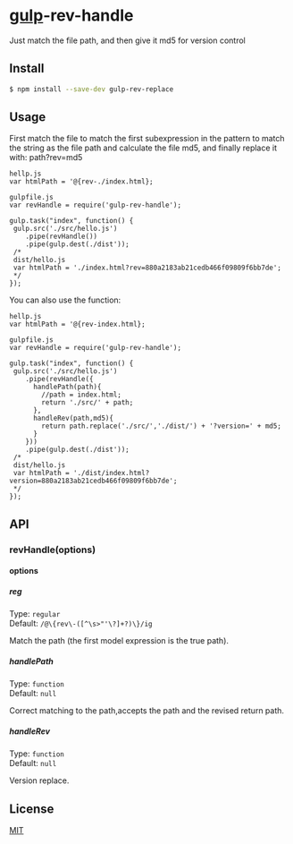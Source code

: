 [gulp](https://github.com/wearefractal/gulp)-rev-handle
================

Just match the file path, and then give it md5 for version control

## Install

```bash
$ npm install --save-dev gulp-rev-replace
```


## Usage

First match the file to match the first subexpression in the pattern to match the string as the file path and calculate the file md5, and finally replace it with: path?rev=md5
```
hellp.js
var htmlPath = '@{rev-./index.html};

gulpfile.js
var revHandle = require('gulp-rev-handle');

gulp.task("index", function() {
 gulp.src('./src/hello.js')
    .pipe(revHandle())
    .pipe(gulp.dest(./dist'));
 /*
 dist/hello.js
 var htmlPath = './index.html?rev=880a2183ab21cedb466f09809f6bb7de';
 */   
});
```
You can also use the function:
```
hellp.js
var htmlPath = '@{rev-index.html};

gulpfile.js
var revHandle = require('gulp-rev-handle');

gulp.task("index", function() {
 gulp.src('./src/hello.js')
    .pipe(revHandle({
      handlePath(path){
        //path = index.html; 
        return './src/' + path;
      },
      handleRev(path,md5){
        return path.replace('./src/','./dist/') + '?version=' + md5;
      }
    }))
    .pipe(gulp.dest(./dist'));
 /*
 dist/hello.js
 var htmlPath = './dist/index.html?version=880a2183ab21cedb466f09809f6bb7de';
 */   
});
```

## API

### revHandle(options)

#### options

##### reg

Type: `regular`<br>
Default: `/@\{rev\-([^\s>"'\?]+?)\}/ig`

Match the path (the first model expression is the true path).

##### handlePath

Type: `function`<br>
Default: `null`

Correct matching to the path,accepts the path and the revised return path.

##### handleRev

Type: `function`<br>
Default: `null`

Version replace.

## License

[MIT](http://opensource.org/licenses/MIT)

